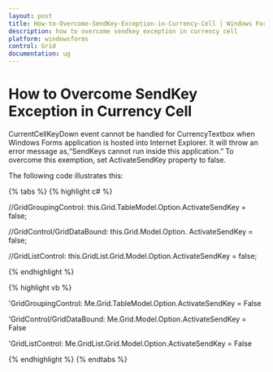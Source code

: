 ```yaml
---
layout: post
title: How-to-Overcome-SendKey-Exception-in-Currency-Cell | Windows Forms | Syncfusion
description: how to overcome sendkey exception in currency cell
platform: windowsforms
control: Grid
documentation: ug
---
```


# How to Overcome SendKey Exception in Currency Cell

CurrentCellKeyDown event cannot be handled for CurrencyTextbox when Windows Forms application is hosted into Internet Explorer. It will throw an error message as,“SendKeys cannot run inside this application.” To overcome this exemption, set ActivateSendKey property to false. 

The following code illustrates this: 

{% tabs %}
{% highlight c# %}

//GridGroupingControl: 
this.Grid.TableModel.Option.ActivateSendKey = false;

//GridControl/GridDataBound:
this.Grid.Model.Option. ActivateSendKey = false;

//GridListControl:
this.GridList.Grid.Model.Option.ActivateSendKey = false;

{% endhighlight %}

{% highlight vb %}

'GridGroupingControl: 
Me.Grid.TableModel.Option.ActivateSendKey = False

'GridControl/GridDataBound:
Me.Grid.Model.Option.ActivateSendKey = False

'GridListControl:
Me.GridList.Grid.Model.Option.ActivateSendKey = False

{% endhighlight %}
{% endtabs %}